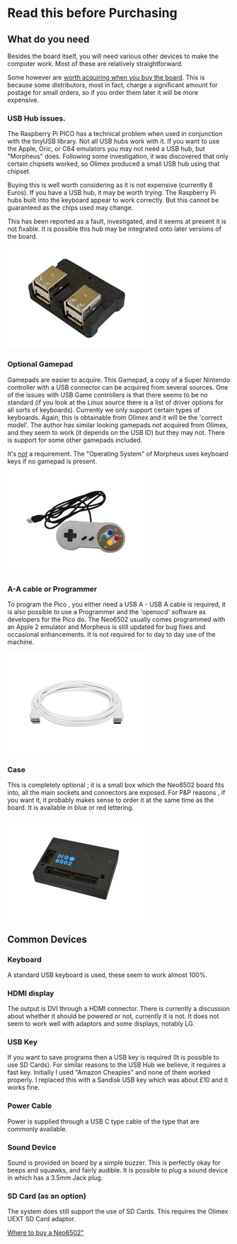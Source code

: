 # Read this before Purchasing

## What do you need

Besides the board itself, you will need various other devices to make the computer work. Most of these are relatively straightforward.

Some however are <u>worth acquiring when you buy the board</u>. This is because some distributors, most in fact, charge a significant amount for postage for small orders, so if you order them later it will be more expensive.

### USB Hub issues.

The Raspberry Pi PICO has a technical problem when used in conjunction with the tinyUSB library. Not all USB hubs work with it. If you want to use the Apple, Oric, or C64 emulators you may not need a USB hub, but "Morpheus" does. Following some investigation, it was discovered that only certain chipsets worked, so Olimex produced a small USB hub using that chipset. 

Buying this is well worth considering as it is not expensive (currently 8 Euros). If you have a USB hub, it may be worth trying. The Raspberry Pi hubs built into the keyboard appear to work correctly. But this cannot be guaranteed as the chips used may change.

This has been reported as a fault, investigated, and it seems at present it is not fixable. It is possible this hub may be integrated onto later versions of the board.

![USB-NeoHub - Open Source Hardware Board](assets/USB-NeoHub-wc.jpg)

### Optional Gamepad 

Gamepads are easier to acquire. This Gamepad, a copy of a Super Nintendo controller with a USB connector can be acquired from several sources. One of the issues with USB Game controllers is that there seems to be no standard (if you look at the Linux source there is a list of driver options for all sorts of keyboards). Currently we only support certain types of keyboards. Again, this is obtainable from Olimex and it will be the 'correct model'. The author has similar looking gamepads not acquired from Olimex, and they seem to work (it depends on the USB ID) but they may not. There is support for some other gamepads included.

It's <u>not</u> a requirement. The "Operating System" of Morpheus uses keyboard keys if no gamepad is present.

![USB-GAMEPAD](assets/USB-GAMEPAD-w.jpg)

### A-A cable or Programmer

To program the Pico , you either need a USB A - USB A cable is required, it is also possible to use a Programmer and the 'openocd' software as developers for the Pico do. The Neo6502 usually comes programmed with an Apple 2 emulator and Morpheus is still updated for bug fixes and occasional enhancements. It is not required for to day to day use of the machine.

![USB-CABLE-AM-AM](assets/USB-CABLE-AM-AM-1.8M.jpg)

### Case

This is completely optional ; it is a small box which the Neo6502 board fits into, all the main sockets and connectors are exposed. For P&P reasons , if you want it, it probably makes sense to order it at the same time as the board. It is available in blue or red lettering.

![BOX-Neo6502-R - Open Source Hardware Board](assets/BOX-NEO6502-B-1.jpg)

## Common Devices

### Keyboard

A standard USB keyboard is used, these seem to work almost 100%.

### HDMI display

The output is DVI through a HDMI connector. There is currently a discussion about whether it should be powered or not, currently it is not. It does not seem to work well with adaptors and some displays, notably LG.

### USB Key

If you want to save programs then a USB key is required (It is possible to use SD Cards). For similar reasons to the USB Hub we believe, it requires a fast key. Initially I used "Amazon Cheapies" and none of them worked properly. I replaced this with a Sandisk USB key which was about £10 and it works fine.

### Power Cable

Power is supplied through a USB C type cable of the type that are commonly available.

### Sound Device

Sound is provided on board by a simple buzzer. This is perfectly okay for beeps and squawks, and fairly audible. It is possible to plug a sound device in which has a 3.5mm Jack plug.

### SD Card (as an option)

The system does still support the use of SD Cards. This requires the Olimex UEXT SD Card adaptor.

[Where to buy a Neo6502"](where.md)